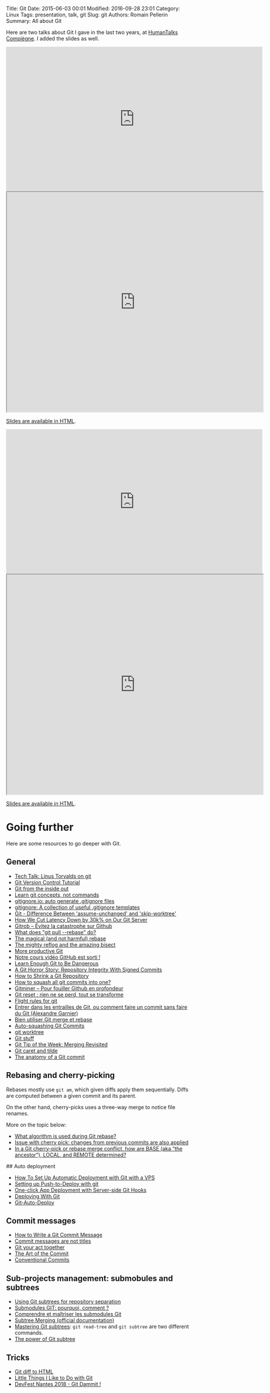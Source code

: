 Title: Git
Date: 2015-06-03 00:01
Modified: 2016-09-28 23:01
Category: Linux
Tags: presentation, talk, git
Slug: git
Authors: Romain Pellerin
Summary: All about Git

Here are two talks about Git I gave in the last two years, at [HumanTalks Compiègne](http://humantalks.com/cities/compiegne). I added the slides as well.

<iframe width="700" height="394" src="https://www.youtube-nocookie.com/embed/8d04CYP5U9Q?rel=0" frameborder="0" allowfullscreen></iframe>

<iframe width="700" height="600" src="https://romainpellerin.eu/slides/embedder.html#git/slides.html" allowfullscreen></iframe>

[Slides are available in HTML](https://romainpellerin.eu/slides/git/slides.html).

<iframe width="700" height="394" src="https://www.youtube-nocookie.com/embed/9gdub0OMC8Y?rel=0" frameborder="0" allowfullscreen></iframe>

<iframe width="700" height="600" src="https://romainpellerin.eu/slides/embedder.html#continuous-integration-done-right-by-leveraging-git/slides.html" allowfullscreen></iframe>

[Slides are available in HTML](https://romainpellerin.eu/slides/continuous-integration-done-right-by-leveraging-git/slides.html).

# Going further

Here are some resources to go deeper with Git.

## General

- [Tech Talk: Linus Torvalds on git](https://www.youtube.com/watch?v=4XpnKHJAok8)
- [Git Version Control Tutorial](http://www.cirosantilli.com/git-tutorial/)
- [Git from the inside out](https://codewords.recurse.com/issues/two/git-from-the-inside-out)
- [Learn git concepts, not commands](https://dev.to/unseenwizzard/learn-git-concepts-not-commands-4gjc)
- [gitignore.io: auto generate .gitignore files](https://www.gitignore.io/)
- [gitignore: A collection of useful .gitignore templates](https://github.com/github/gitignore)
- [Git - Difference Between 'assume-unchanged' and 'skip-worktree'](http://stackoverflow.com/questions/13630849/git-difference-between-assume-unchanged-and-skip-worktree)
- [How We Cut Latency Down by 30k% on Our Git Server](https://www.clever-cloud.com/blog/engineering/2015/06/09/git-server-30k-improvement/)
- [Gitrob – Évitez la catastrophe sur Github](http://korben.info/gitrob-evitez-la-catastrophe-sur-github.html)
- [What does "git pull --rebase" do?](http://gitolite.com/git-pull--rebase.html)
- [The magical (and not harmful) rebase](http://jeffkreeftmeijer.com/2010/the-magical-and-not-harmful-rebase/)
- [The mighty reflog and the amazing bisect](http://jeffkreeftmeijer.com/2010/the-mighty-reflog-and-the-amazing-bisect/)
- [More productive Git](https://increment.com/open-source/more-productive-git/)
- [Notre cours vidéo GitHub est sorti !](http://www.git-attitude.fr/2015/12/18/learning-github/)
- [Learn Enough Git to Be Dangerous](http://www.learnenough.com/git-tutorial)
- [A Git Horror Story: Repository Integrity With Signed Commits](https://mikegerwitz.com/papers/git-horror-story)
- [How to Shrink a Git Repository](http://stevelorek.com/how-to-shrink-a-git-repository.html)
- [How to squash all git commits into one?](http://stackoverflow.com/questions/1657017/how-to-squash-all-git-commits-into-one)
- [Gitminer – Pour fouiller Github en profondeur](http://korben.info/gitminer-fouiller-github-profondeur.html)
- [Git reset : rien ne se perd, tout se transforme](http://www.git-attitude.fr/2016/05/11/git-reset/)
- [Flight rules for git](https://github.com/k88hudson/git-flight-rules)
- [Entrer dans les entrailles de Git, ou comment faire un commit sans faire du Git (Alexandre Garnier)](https://www.youtube.com/watch?v=Hd_UpJPDlik)
- [Bien utiliser Git merge et rebase](https://delicious-insights.com/fr/articles/bien-utiliser-git-merge-et-rebase/)
- [Auto-squashing Git Commits](https://robots.thoughtbot.com/autosquashing-git-commits)
- [git worktree](https://git-scm.com/docs/git-worktree#_examples)
- [Git stuff](http://sethrobertson.github.io/)
- [Git Tip of the Week: Merging Revisited](http://alblue.bandlem.com/2011/10/git-tip-of-week-merging-revisited.html)
- [Git caret and tilde](http://www.paulboxley.com/blog/2011/06/git-caret-and-tilde)
- [The anatomy of a Git commit](https://blog.thoughtram.io/git/2014/11/18/the-anatomy-of-a-git-commit.html)

## Rebasing and cherry-picking

Rebases mostly use `git am`, which given diffs apply them sequentially. Diffs are computed between a given commit and its parent.

On the other hand, cherry-picks uses a three-way merge to notice file renames.

More on the topic below:

- [What algorithm is used during Git rebase?](https://stackoverflow.com/questions/39279901/what-algorithm-is-used-during-git-rebase)
- [Issue with cherry pick: changes from previous commits are also applied](https://stackoverflow.com/questions/42530381/issue-with-cherry-pick-changes-from-previous-commits-are-also-applied)
- [In a Git cherry-pick or rebase merge conflict, how are BASE (aka “the ancestor”), LOCAL, and REMOTE determined?](https://stackoverflow.com/questions/10058068/in-a-git-cherry-pick-or-rebase-merge-conflict-how-are-base-aka-the-ancestor)

## Auto deployment

- [How To Set Up Automatic Deployment with Git with a VPS](https://www.digitalocean.com/community/tutorials/how-to-set-up-automatic-deployment-with-git-with-a-vps)
- [Setting up Push-to-Deploy with git](http://krisjordan.com/essays/setting-up-push-to-deploy-with-git)
- [One-click App Deployment with Server-side Git Hooks](http://www.sitepoint.com/one-click-app-deployment-server-side-git-hooks/)
- [Deploying With Git](http://williamdurand.fr/2012/02/25/deploying-with-git/)
- [Git-Auto-Deploy](https://github.com/olipo186/Git-Auto-Deploy)

## Commit messages

- [How to Write a Git Commit Message](http://chris.beams.io/posts/git-commit/)
- [Commit messages are not titles](http://antirez.com/news/90)
- [Git your act together](http://jeffkreeftmeijer.com/2010/git-your-act-together/)
- [The Art of the Commit](http://alistapart.com/article/the-art-of-the-commit)
- [Conventional Commits](https://conventionalcommits.org/)

## Sub-projects management: submobules and subtrees

- [Using Git subtrees for repository separation](https://makingsoftware.wordpress.com/2013/02/16/using-git-subtrees-for-repository-separation/)
- [Submodules GIT: pourquoi, comment ?](http://blog.jingleweb.fr/2013/10/submodules-git-pourquoi-comment/)
- [Comprendre et maîtriser les submodules Git](http://www.git-attitude.fr/2014/12/31/git-submodules/)
- [Subtree Merging (official documentation)](https://git-scm.com/book/en/v1/Git-Tools-Subtree-Merging)
- [Mastering Git subtrees](https://medium.com/@porteneuve/mastering-git-subtrees-943d29a798ec): `git read-tree` and `git subtree` are two different commands.
- [The power of Git subtree](https://developer.atlassian.com/blog/2015/05/the-power-of-git-subtree/)

## Tricks

- [Git diff to HTML](https://pypi.python.org/pypi/ansi2html/1.0.7)
- [Little Things I Like to Do with Git](https://csswizardry.com/2017/05/little-things-i-like-to-do-with-git/)
- [DevFest Nantes 2018 - Git Dammit !](https://www.youtube.com/watch?v=Rnh5QK__pLA)
